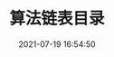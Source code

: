 ---
pageComponent: 
  name: Catalogue
  data: 
    key: 03.算法/01.算法-链表
    imgUrl: /img/web.png
    description: 队列
title: 算法链表目录
date: 2021-07-19 16:54:50
permalink: /Link
sidebar: true
article: false
comment: false
editLink: false
---